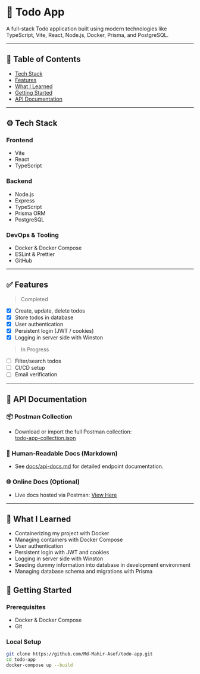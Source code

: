 # 📝 Todo App

A full-stack Todo application built using modern technologies like TypeScript, Vite, React, Node.js, Docker, Prisma, and PostgreSQL.

---

## 📌 Table of Contents

- [Tech Stack](#-tech-stack)
- [Features](#-features)
- [What I Learned](#-what-i-learned)
- [Getting Started](#-getting-started)
- [API Documentation](#-api-documentation)

---

## ⚙️ Tech Stack

### Frontend

- Vite
- React
- TypeScript

### Backend

- Node.js
- Express
- TypeScript
- Prisma ORM
- PostgreSQL

### DevOps & Tooling

- Docker & Docker Compose
- ESLint & Prettier
- GitHub

---

## ✅ Features

> Completed

- [x] Create, update, delete todos
- [x] Store todos in database
- [x] User authentication
- [x] Persistent login (JWT / cookies)
- [x] Logging in server side with Winston

> In Progress

- [ ] Filter/search todos
- [ ] CI/CD setup
- [ ] Email verification

---

## 📝 API Documentation

### 📦 Postman Collection

- Download or import the full Postman collection:  
  [todo-app-collection.json](./docs/api-docs/Todo-App.postman_collection.json)

### 📘 Human-Readable Docs (Markdown)

- See [docs/api-docs.md](./docs/API-Documentation.md) for detailed endpoint documentation.

### 🌐 Online Docs (Optional)

- Live docs hosted via Postman: [View Here](https://documenter.getpostman.com/view/37884508/2sB34ZrPh8)

---

## 📖 What I Learned

- Containerizing my project with Docker
- Managing containers with Docker Compose
- User authentication
- Persistent login with JWT and cookies
- Logging in server side with Winston
- Seeding dummy information into database in development environment
- Managing database schema and migrations with Prisma

## 🚀 Getting Started

### Prerequisites

- Docker & Docker Compose
- Git

### Local Setup

```bash
git clone https://github.com/Md-Mahir-Asef/todo-app.git
cd todo-app
docker-compose up --build
```
